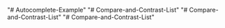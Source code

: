 "# Autocomplete-Example" 
"# Compare-and-Contrast-List" 
"# Compare-and-Contrast-List" 
"# Compare-and-Contrast-List" 
